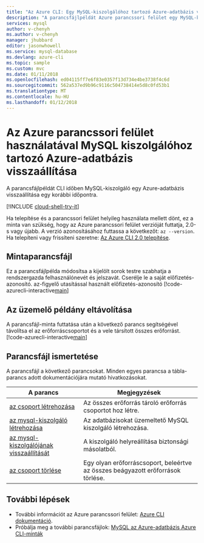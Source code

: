 ```yaml
---
title: "Az Azure CLI: Egy MySQL-kiszolgálóhoz tartozó Azure-adatbázis visszaállítása"
description: "A parancsfájlpéldát Azure parancssori felület egy MySQL-kiszolgálóhoz tartozó Azure-adatbázis és az adatbázisok visszaállítása egy korábbi időpontra időben jeleníti meg."
services: mysql
author: v-chenyh
ms.author: v-chenyh
manager: jhubbard
editor: jasonwhowell
ms.service: mysql-database
ms.devlang: azure-cli
ms.topic: sample
ms.custom: mvc
ms.date: 01/11/2018
ms.openlocfilehash: ed04115ff7e6f83e0357f13d734e4be3738f4c6d
ms.sourcegitcommit: 562a537ed9b96c9116c504738414e5d8c0fd53b1
ms.translationtype: MT
ms.contentlocale: hu-HU
ms.lasthandoff: 01/12/2018
---
```

# <a name="restore-an-azure-database-for-mysql-server-using-azure-cli"></a>Az Azure parancssori felület használatával MySQL kiszolgálóhoz tartozó Azure-adatbázis visszaállítása
A parancsfájlpéldát CLI időben MySQL-kiszolgáló egy Azure-adatbázis visszaállítása egy korábbi időpontra.

[!INCLUDE [cloud-shell-try-it](../../../includes/cloud-shell-try-it.md)]

Ha telepítése és a parancssori felület helyileg használata mellett dönt, ez a minta van szükség, hogy az Azure parancssori felület verzióját futtatja, 2.0-s vagy újabb. A verzió azonosításához futtassa a következőt: `az --version`. Ha telepíteni vagy frissíteni szeretne: [Az Azure CLI 2.0 telepítése]( /cli/azure/install-azure-cli). 

## <a name="sample-script"></a>Mintaparancsfájl
Ez a parancsfájlpélda módosítsa a kijelölt sorok testre szabhatja a rendszergazda felhasználónevét és jelszavát. Cserélje le a saját előfizetés-azonosító. az-figyelő utasítással használt előfizetés-azonosító
[!code-azurecli-interactive[main](../../../cli_scripts/mysql/backup-restore-pitr/backup-restore.sh?highlight=15-16 "Restore Azure Database for MySQL.")]

## <a name="clean-up-deployment"></a>Az üzemelő példány eltávolítása
A parancsfájl-minta futtatása után a következő parancs segítségével távolítsa el az erőforráscsoportot és a vele társított összes erőforrást.
[!code-azurecli-interactive[main](../../../cli_scripts/mysql/backup-restore-pitr/delete-mysql.sh  "Delete the resource group.")]

## <a name="script-explanation"></a>Parancsfájl ismertetése
A parancsfájl a következő parancsokat. Minden egyes parancsa a tábla-parancs adott dokumentációjára mutató hivatkozásokat.

| **A parancs** | **Megjegyzések** |
|---|---|
| [az csoport létrehozása](/cli/azure/group#az_group_create) | Az összes erőforrás tároló erőforrás csoportot hoz létre. |
| [az mysql-kiszolgáló létrehozása](/cli/azure/mysql/server#az_mysql_server_create) | Az adatbázisokat üzemeltető MySQL kiszolgáló létrehozása. |
| [az mysql-kiszolgálójának visszaállítását](/cli/azure/mysql/server#az_mysql_server_restore) | A kiszolgáló helyreállítása biztonsági másolatból. |
| [az csoport törlése](/cli/azure/group#az_group_delete) | Egy olyan erőforráscsoport, beleértve az összes beágyazott erőforrások törlése. |

## <a name="next-steps"></a>További lépések
- További információt az Azure parancssori felület: [Azure CLI dokumentáció](/cli/azure/overview).
- Próbálja meg a további parancsfájlok: [MySQL az Azure-adatbázis Azure CLI-minták](../sample-scripts-azure-cli.md)
